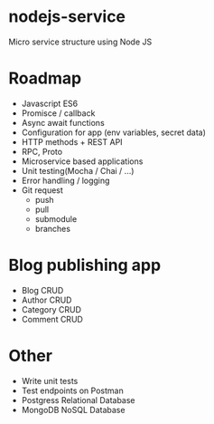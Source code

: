 # nodejs-service
Micro service structure using Node JS

# Roadmap
 - Javascript ES6
 - Promisce / callback
 - Async await functions
 - Configuration for app (env variables, secret data)
 - HTTP methods + REST API
 - RPC, Proto
 - Microservice based applications
 - Unit testing(Mocha / Chai / ...)
 - Error handling / logging
 - Git request
    - push
    - pull
    - submodule
    - branches
# Blog publishing app
 - Blog CRUD
 - Author CRUD
 - Category CRUD
 - Comment CRUD

# Other
 - Write unit tests
 - Test endpoints on Postman
 - Postgress Relational Database
 - MongoDB NoSQL Database
